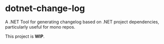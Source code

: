 # dotnet-change-log

A .NET Tool for generating changelog based on .NET project dependencies, particularly useful for mono repos.

This project is **WIP**.
